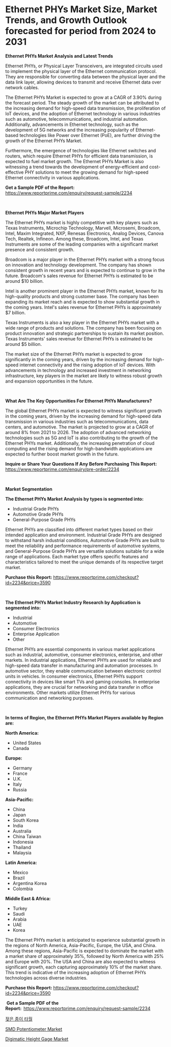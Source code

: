 <p><h1>Ethernet PHYs Market Size, Market Trends, and Growth Outlook forecasted for period from 2024 to 2031</h1></p><p><strong>Ethernet PHYs Market Analysis and Latest Trends</strong></p>
<p><p>Ethernet PHYs, or Physical Layer Transceivers, are integrated circuits used to implement the physical layer of the Ethernet communication protocol. They are responsible for converting data between the physical layer and the data link layer, allowing devices to transmit and receive Ethernet data over network cables.</p><p>The Ethernet PHYs Market is expected to grow at a CAGR of 3.90% during the forecast period. The steady growth of the market can be attributed to the increasing demand for high-speed data transmission, the proliferation of IoT devices, and the adoption of Ethernet technology in various industries such as automotive, telecommunications, and industrial automation. Additionally, advancements in Ethernet technology, such as the development of 5G networks and the increasing popularity of Ethernet-based technologies like Power over Ethernet (PoE), are further driving the growth of the Ethernet PHYs Market.</p><p>Furthermore, the emergence of technologies like Ethernet switches and routers, which require Ethernet PHYs for efficient data transmission, is expected to fuel market growth. The Ethernet PHYs Market is also witnessing a trend towards the development of energy-efficient and cost-effective PHY solutions to meet the growing demand for high-speed Ethernet connectivity in various applications.</p></p>
<p><strong>Get a Sample PDF of the Report:&nbsp;</strong> <a href="https://www.reportprime.com/enquiry/request-sample/2234">https://www.reportprime.com/enquiry/request-sample/2234</a></p>
<p>&nbsp;</p>
<p><strong>Ethernet PHYs Major Market Players</strong></p>
<p><p>The Ethernet PHYs market is highly competitive with key players such as Texas Instruments, Microchip Technology, Marvell, Microsemi, Broadcom, Intel, Maxim Integrated, NXP, Renesas Electronics, Analog Devices, Canova Tech, Realtek, Infineon. Among these, Broadcom, Intel, and Texas Instruments are some of the leading companies with a significant market presence and consistent growth.</p><p>Broadcom is a major player in the Ethernet PHYs market with a strong focus on innovation and technology development. The company has shown consistent growth in recent years and is expected to continue to grow in the future. Broadcom's sales revenue for Ethernet PHYs is estimated to be around $10 billion.</p><p>Intel is another prominent player in the Ethernet PHYs market, known for its high-quality products and strong customer base. The company has been expanding its market reach and is expected to show substantial growth in the coming years. Intel's sales revenue for Ethernet PHYs is approximately $7 billion.</p><p>Texas Instruments is also a key player in the Ethernet PHYs market with a wide range of products and solutions. The company has been focusing on product innovation and strategic partnerships to sustain its market position. Texas Instruments' sales revenue for Ethernet PHYs is estimated to be around $5 billion.</p><p>The market size of the Ethernet PHYs market is expected to grow significantly in the coming years, driven by the increasing demand for high-speed internet connectivity and the rising adoption of IoT devices. With advancements in technology and increased investment in networking infrastructure, key players in the market are likely to witness robust growth and expansion opportunities in the future.</p></p>
<p>&nbsp;</p>
<p><strong>What Are The Key Opportunities For Ethernet PHYs Manufacturers?</strong></p>
<p><p>The global Ethernet PHYs market is expected to witness significant growth in the coming years, driven by the increasing demand for high-speed data transmission in various industries such as telecommunications, data centers, and automotive. The market is projected to grow at a CAGR of around 8% from 2021 to 2026. The adoption of advanced networking technologies such as 5G and IoT is also contributing to the growth of the Ethernet PHYs market. Additionally, the increasing penetration of cloud computing and the rising demand for high-bandwidth applications are expected to further boost market growth in the future.</p></p>
<p><strong>Inquire or Share Your Questions If Any Before Purchasing This Report:</strong> <a href="https://www.reportprime.com/enquiry/pre-order/2234">https://www.reportprime.com/enquiry/pre-order/2234</a></p>
<p>&nbsp;</p>
<p><strong>Market Segmentation</strong></p>
<p><strong>The Ethernet PHYs Market Analysis by types is segmented into:</strong></p>
<p><ul><li>Industrial Grade PHYs</li><li>Automotive Grade PHYs</li><li>General-Purpose Grade PHYs</li></ul></p>
<p><p>Ethernet PHYs are classified into different market types based on their intended application and environment. Industrial Grade PHYs are designed to withstand harsh industrial conditions, Automotive Grade PHYs are built to meet the reliability and performance requirements of automotive systems, and General-Purpose Grade PHYs are versatile solutions suitable for a wide range of applications. Each market type offers specific features and characteristics tailored to meet the unique demands of its respective target market.</p></p>
<p><strong>Purchase this Report:&nbsp;</strong><a href="https://www.reportprime.com/checkout?id=2234&price=3590">https://www.reportprime.com/checkout?id=2234&price=3590</a></p>
<p>&nbsp;</p>
<p><strong>The Ethernet PHYs Market Industry Research by Application is segmented into:</strong></p>
<p><ul><li>Industrial</li><li>Automotive</li><li>Consumer Electronics</li><li>Enterprise Application</li><li>Other</li></ul></p>
<p><p>Ethernet PHYs are essential components in various market applications such as industrial, automotive, consumer electronics, enterprise, and other markets. In industrial applications, Ethernet PHYs are used for reliable and high-speed data transfer in manufacturing and automation processes. In automotive sector, they enable communication between electronic control units in vehicles. In consumer electronics, Ethernet PHYs support connectivity in devices like smart TVs and gaming consoles. In enterprise applications, they are crucial for networking and data transfer in office environments. Other markets utilize Ethernet PHYs for various communication and networking purposes.</p></p>
<p>&nbsp;</p>
<p><strong>In terms of Region, the Ethernet PHYs Market Players available by Region are:</strong></p>
<p>
    <p> <strong> North America: </strong>
        <ul>
            <li>United States</li>
            <li>Canada</li>
        </ul>
        </p> 
    <p> <strong> Europe: </strong>
        <ul>
            <li>Germany</li>
            <li>France</li>
            <li>U.K.</li>
            <li>Italy</li>
            <li>Russia</li>
        </ul>
        </p> 
    <p> <strong> Asia-Pacific: </strong>
        <ul>
            <li>China</li>
            <li>Japan</li>
            <li>South Korea</li>
            <li>India</li>
            <li>Australia</li>
            <li>China Taiwan</li>
            <li>Indonesia</li>
            <li>Thailand</li>
            <li>Malaysia</li>
        </ul>
        </p> 
    <p> <strong> Latin America: </strong>
        <ul>
            <li>Mexico</li>
            <li>Brazil</li>
            <li>Argentina Korea</li>
            <li>Colombia</li>
        </ul>
        </p> 
    <p> <strong> Middle East & Africa: </strong>
        <ul>
            <li>Turkey</li>
            <li>Saudi</li>
            <li>Arabia</li>
            <li>UAE</li>
            <li>Korea</li>
        </ul>
    </p>
    </p>
<p><p>The Ethernet PHYs market is anticipated to experience substantial growth in the regions of North America, Asia-Pacific, Europe, the USA, and China. Among these regions, Asia-Pacific is expected to dominate the market with a market share of approximately 35%, followed by North America with 25% and Europe with 20%. The USA and China are also expected to witness significant growth, each capturing approximately 10% of the market share. This trend is indicative of the increasing adoption of Ethernet PHYs technologies across diverse industries.</p></p>
<p><strong>Purchase this Report: </strong><a href="https://www.reportprime.com/checkout?id=2234&price=3590">https://www.reportprime.com/checkout?id=2234&price=3590</a></p>
<p>&nbsp;<strong>Get a Sample PDF of the Report:&nbsp;&nbsp;</strong><a href="https://www.reportprime.com/enquiry/request-sample/2234">https://www.reportprime.com/enquiry/request-sample/2234</a></p>
<p><strong></strong></p>
<p><p><a href="https://github.com/JackieFauhey9089475/Market-Research-Report-List-1/blob/main/386849610242.md">젖은 종이 타월</a></p><p><a href="https://github.com/kosella/Market-Research-Report-List-2/blob/main/smd-potentiometer-market.md">SMD Potentiometer Market</a></p><p><a href="https://github.com/nathandecarvalho/Market-Research-Report-List-2/blob/main/digimatic-height-gage-market.md">Digimatic Height Gage Market</a></p></p>